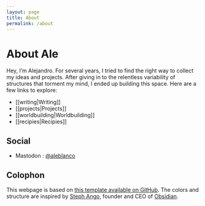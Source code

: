 ```yaml
---
layout: page
title: About
permalink: /about
---
```


# About Ale

Hey, I’m Alejandro. For several years, I tried to find the right way to collect my ideas and projects. After giving in to the relentless variability of structures that torment my mind, I ended up building this space. Here are a few links to explore:

- [[writing|Writing]]
- [[projects|Projects]]
- [[worldbuilding|Worldbuilding]]
- [[recipies|Recipies]]

## Social

- Mastodon : [@aleblanco](https://mastodon.social/@aleblanco)

## Colophon

This webpage is based on [this template available on GitHub](https://github.com/maximevaillancourt/digital-garden-jekyll-template). The colors and structure are inspired by [Steph Ango](https://stephango.com), founder and CEO of [Obsidian](https://obsidian.md).

